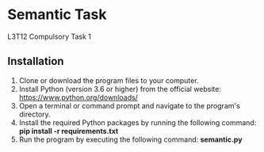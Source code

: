 # Semantic Task
L3T12 Compulsory Task 1

## Installation
1. Clone or download the program files to your computer.
2. Install Python (version 3.6 or higher) from the official website: https://www.python.org/downloads/
3. Open a terminal or command prompt and navigate to the program's directory.
4. Install the required Python packages by running the following command:
    **pip install -r requirements.txt**
5. Run the program by executing the following command:
    **semantic.py**
